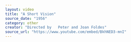 ```yaml
---
layout: video
title: "A Short Vision"
source_date: "1956"
category: other
creator: "Directed by	Peter and Joan Foldes"
source_url: "https://www.youtube.com/embed/BkhNED3-mnI"
---
```

